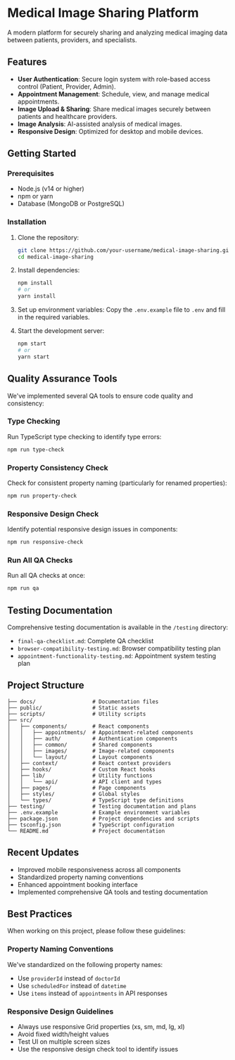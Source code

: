 # Medical Image Sharing Platform

A modern platform for securely sharing and analyzing medical imaging data between patients, providers, and specialists.

## Features

- **User Authentication**: Secure login system with role-based access control (Patient, Provider, Admin).
- **Appointment Management**: Schedule, view, and manage medical appointments.
- **Image Upload & Sharing**: Share medical images securely between patients and healthcare providers.
- **Image Analysis**: AI-assisted analysis of medical images.
- **Responsive Design**: Optimized for desktop and mobile devices.

## Getting Started

### Prerequisites

- Node.js (v14 or higher)
- npm or yarn
- Database (MongoDB or PostgreSQL)

### Installation

1. Clone the repository:
   ```bash
   git clone https://github.com/your-username/medical-image-sharing.git
   cd medical-image-sharing
   ```

2. Install dependencies:
   ```bash
   npm install
   # or
   yarn install
   ```

3. Set up environment variables:
   Copy the `.env.example` file to `.env` and fill in the required variables.

4. Start the development server:
   ```bash
   npm start
   # or
   yarn start
   ```

## Quality Assurance Tools

We've implemented several QA tools to ensure code quality and consistency:

### Type Checking

Run TypeScript type checking to identify type errors:

```bash
npm run type-check
```

### Property Consistency Check

Check for consistent property naming (particularly for renamed properties):

```bash
npm run property-check
```

### Responsive Design Check

Identify potential responsive design issues in components:

```bash
npm run responsive-check
```

### Run All QA Checks

Run all QA checks at once:

```bash
npm run qa
```

## Testing Documentation

Comprehensive testing documentation is available in the `/testing` directory:

- `final-qa-checklist.md`: Complete QA checklist
- `browser-compatibility-testing.md`: Browser compatibility testing plan
- `appointment-functionality-testing.md`: Appointment system testing plan

## Project Structure

```
├── docs/                  # Documentation files
├── public/                # Static assets
├── scripts/               # Utility scripts
├── src/
│   ├── components/        # React components
│   │   ├── appointments/  # Appointment-related components
│   │   ├── auth/          # Authentication components
│   │   ├── common/        # Shared components
│   │   ├── images/        # Image-related components
│   │   └── layout/        # Layout components
│   ├── context/           # React context providers
│   ├── hooks/             # Custom React hooks
│   ├── lib/               # Utility functions
│   │   └── api/           # API client and types
│   ├── pages/             # Page components
│   ├── styles/            # Global styles
│   └── types/             # TypeScript type definitions
├── testing/               # Testing documentation and plans
├── .env.example           # Example environment variables
├── package.json           # Project dependencies and scripts
├── tsconfig.json          # TypeScript configuration
└── README.md              # Project documentation
```

## Recent Updates

- Improved mobile responsiveness across all components
- Standardized property naming conventions
- Enhanced appointment booking interface
- Implemented comprehensive QA tools and testing documentation

## Best Practices

When working on this project, please follow these guidelines:

### Property Naming Conventions

We've standardized on the following property names:
- Use `providerId` instead of `doctorId`
- Use `scheduledFor` instead of `datetime`
- Use `items` instead of `appointments` in API responses

### Responsive Design Guidelines

- Always use responsive Grid properties (xs, sm, md, lg, xl)
- Avoid fixed width/height values
- Test UI on multiple screen sizes
- Use the responsive design check tool to identify issues
